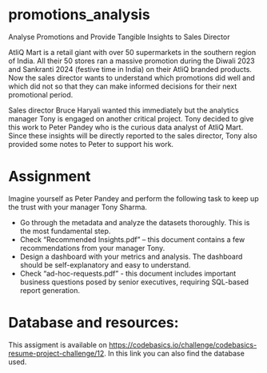 # promotions_analysis

Analyse Promotions and Provide Tangible Insights to Sales Director

AtliQ Mart is a retail giant with over 50 supermarkets in the southern region of India. All their 50 stores ran a massive promotion during the Diwali 2023 and Sankranti 2024 (festive time in India) on their AtliQ branded products. Now the sales director wants to understand which promotions did well and which did not so that they can make informed decisions for their next promotional period.  

Sales director Bruce Haryali wanted this immediately but the analytics manager Tony is engaged on another critical project. Tony decided to give this work to Peter Pandey who is the curious data analyst of AtliQ Mart. Since these insights will be directly reported to the sales director, Tony also provided some notes to Peter to support his work.

# Assignment 

Imagine yourself as Peter Pandey and perform the following task to keep up the trust with your manager Tony Sharma. 

- Go through the metadata and analyze the datasets thoroughly. This is the most fundamental step. 
- Check “Recommended Insights.pdf” – this document contains a few recommendations from your manager Tony.  
- Design a dashboard with your metrics and analysis. The dashboard should be self-explanatory and easy to understand.
- Check “ad-hoc-requests.pdf” - this document includes important business questions posed by senior executives, requiring SQL-based report generation.

# Database and resources:
This assigment is available on https://codebasics.io/challenge/codebasics-resume-project-challenge/12. In this link you can also find the database used.

